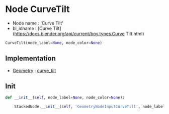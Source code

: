 # Node CurveTilt

- Node name : 'Curve Tilt'
- bl_idname : [Curve Tilt](https://docs.blender.org/api/current/bpy.types.Curve Tilt.html)


``` python
CurveTilt(node_label=None, node_color=None)
```
## Implementation

- [Geometry](/docs/GeoNodes/Geometry.md) : [curve_tilt](/docs/GeoNodes/Geometry.md#curve_tilt)

## Init

``` python
def __init__(self, node_label=None, node_color=None):

    StackedNode.__init__(self, 'GeometryNodeInputCurveTilt', node_label=node_label, node_color=node_color)
```
